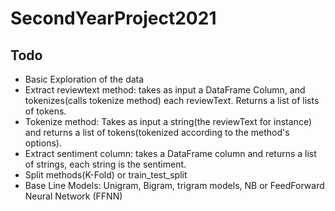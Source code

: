 # SecondYearProject2021

## Todo

- Basic Exploration of the data
- Extract reviewtext method: takes as input a DataFrame Column, and tokenizes(calls tokenize method) each reviewText. Returns a list of lists of tokens.
- Tokenize method: Takes as input a string(the reviewText for instance) and returns a list of tokens(tokenized according to the method's options).
- Extract sentiment column: takes a DataFrame column and returns a list of strings, each string is the sentiment. 
- Split methods(K-Fold) or train_test_split
- Base Line Models: Unigram, Bigram, trigram models, NB or FeedForward Neural Network (FFNN)
